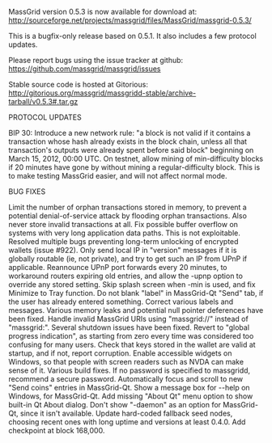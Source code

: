 MassGrid version 0.5.3 is now available for download at:
http://sourceforge.net/projects/massgrid/files/MassGrid/massgrid-0.5.3/

This is a bugfix-only release based on 0.5.1.
It also includes a few protocol updates.

Please report bugs using the issue tracker at github:
https://github.com/massgrid/massgrid/issues

Stable source code is hosted at Gitorious:
http://gitorious.org/massgrid/massgridd-stable/archive-tarball/v0.5.3#.tar.gz

PROTOCOL UPDATES

BIP 30: Introduce a new network rule: "a block is not valid if it contains a transaction whose hash already exists in the block chain, unless all that transaction's outputs were already spent before said block" beginning on March 15, 2012, 00:00 UTC.
On testnet, allow mining of min-difficulty blocks if 20 minutes have gone by without mining a regular-difficulty block. This is to make testing MassGrid easier, and will not affect normal mode.

BUG FIXES

Limit the number of orphan transactions stored in memory, to prevent a potential denial-of-service attack by flooding orphan transactions. Also never store invalid transactions at all.
Fix possible buffer overflow on systems with very long application data paths. This is not exploitable.
Resolved multiple bugs preventing long-term unlocking of encrypted wallets
(issue #922).
Only send local IP in "version" messages if it is globally routable (ie, not private), and try to get such an IP from UPnP if applicable.
Reannounce UPnP port forwards every 20 minutes, to workaround routers expiring old entries, and allow the -upnp option to override any stored setting.
Skip splash screen when -min is used, and fix Minimize to Tray function.
Do not blank "label" in MassGrid-Qt "Send" tab, if the user has already entered something.
Correct various labels and messages.
Various memory leaks and potential null pointer deferences have been fixed.
Handle invalid MassGrid URIs using "massgrid://" instead of "massgrid:".
Several shutdown issues have been fixed.
Revert to "global progress indication", as starting from zero every time was considered too confusing for many users.
Check that keys stored in the wallet are valid at startup, and if not, report corruption.
Enable accessible widgets on Windows, so that people with screen readers such as NVDA can make sense of it.
Various build fixes.
If no password is specified to massgridd, recommend a secure password.
Automatically focus and scroll to new "Send coins" entries in MassGrid-Qt.
Show a message box for --help on Windows, for MassGrid-Qt.
Add missing "About Qt" menu option to show built-in Qt About dialog.
Don't show "-daemon" as an option for MassGrid-Qt, since it isn't available.
Update hard-coded fallback seed nodes, choosing recent ones with long uptime and versions at least 0.4.0.
Add checkpoint at block 168,000.
